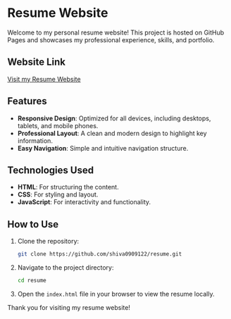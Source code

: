 # Resume Website

Welcome to my personal resume website! This project is hosted on GitHub Pages and showcases my professional experience, skills, and portfolio.

## Website Link

[Visit my Resume Website](https://shiva0909122.github.io/resume/)

## Features

- **Responsive Design**: Optimized for all devices, including desktops, tablets, and mobile phones.
- **Professional Layout**: A clean and modern design to highlight key information.
- **Easy Navigation**: Simple and intuitive navigation structure.

## Technologies Used

- **HTML**: For structuring the content.
- **CSS**: For styling and layout.
- **JavaScript**: For interactivity and functionality.

## How to Use

1. Clone the repository:
   ```bash
   git clone https://github.com/shiva0909122/resume.git
   ```
2. Navigate to the project directory:
   ```bash
   cd resume
   ```
3. Open the `index.html` file in your browser to view the resume locally.


Thank you for visiting my resume website!
